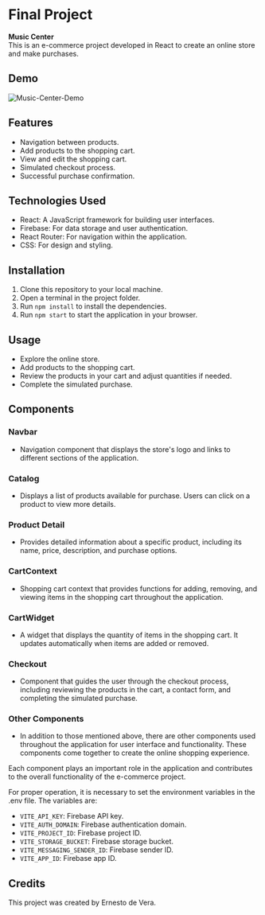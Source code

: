 # Final Project

**Music Center**  
This is an e-commerce project developed in React to create an online store and make purchases.

## Demo
![Music-Center-Demo](https://github.com/ernestodevera/ProjectoFinal-DeVera/assets/99355907/a02acc9c-3171-432c-806f-0eb8edd0632b)



## Features

- Navigation between products.
- Add products to the shopping cart.
- View and edit the shopping cart.
- Simulated checkout process.
- Successful purchase confirmation.

## Technologies Used

- React: A JavaScript framework for building user interfaces.
- Firebase: For data storage and user authentication.
- React Router: For navigation within the application.
- CSS: For design and styling.

## Installation

1. Clone this repository to your local machine.
2. Open a terminal in the project folder.
3. Run `npm install` to install the dependencies.
4. Run `npm start` to start the application in your browser.

## Usage

- Explore the online store.
- Add products to the shopping cart.
- Review the products in your cart and adjust quantities if needed.
- Complete the simulated purchase.

## Components

### Navbar

- Navigation component that displays the store's logo and links to different sections of the application.

### Catalog

- Displays a list of products available for purchase. Users can click on a product to view more details.

### Product Detail

- Provides detailed information about a specific product, including its name, price, description, and purchase options.

### CartContext

- Shopping cart context that provides functions for adding, removing, and viewing items in the shopping cart throughout the application.

### CartWidget

- A widget that displays the quantity of items in the shopping cart. It updates automatically when items are added or removed.

### Checkout

- Component that guides the user through the checkout process, including reviewing the products in the cart, a contact form, and completing the simulated purchase.

### Other Components

- In addition to those mentioned above, there are other components used throughout the application for user interface and functionality. These components come together to create the online shopping experience.

Each component plays an important role in the application and contributes to the overall functionality of the e-commerce project.

For proper operation, it is necessary to set the environment variables in the .env file. The variables are:

- `VITE_API_KEY`: Firebase API key.
- `VITE_AUTH_DOMAIN`: Firebase authentication domain.
- `VITE_PROJECT_ID`: Firebase project ID.
- `VITE_STORAGE_BUCKET`: Firebase storage bucket.
- `VITE_MESSAGING_SENDER_ID`: Firebase sender ID.
- `VITE_APP_ID`: Firebase app ID.

## Credits

This project was created by Ernesto de Vera.
